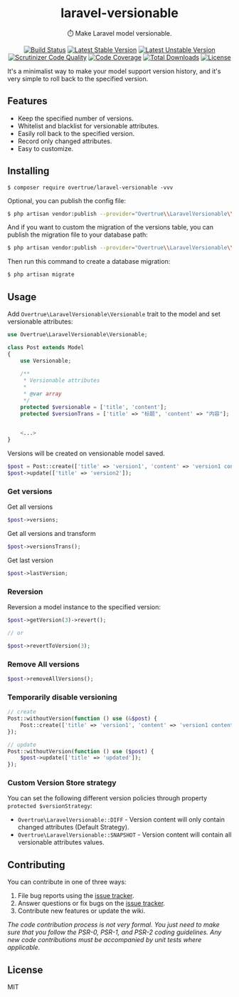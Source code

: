 <h1 align="center"> laravel-versionable </h1>

<p align="center"> ⏱️ Make Laravel model versionable.</p>

<p align="center">
<a href="https://travis-ci.org/overtrue/laravel-versionable"><img src="https://travis-ci.org/overtrue/laravel-versionable.svg?branch=master" alt="Build Status"></a>
<a href="https://packagist.org/packages/overtrue/laravel-versionable"><img src="https://poser.pugx.org/overtrue/laravel-versionable/v/stable.svg" alt="Latest Stable Version"></a>
<a href="https://packagist.org/packages/overtrue/laravel-versionable"><img src="https://poser.pugx.org/overtrue/laravel-versionable/v/unstable.svg" alt="Latest Unstable Version"></a>
<a href="https://scrutinizer-ci.com/g/overtrue/laravel-versionable/?branch=master"><img src="https://scrutinizer-ci.com/g/overtrue/laravel-versionable/badges/quality-score.png?b=master" alt="Scrutinizer Code Quality"></a>
<a href="https://scrutinizer-ci.com/g/overtrue/laravel-versionable/?branch=master"><img src="https://scrutinizer-ci.com/g/overtrue/laravel-versionable/badges/coverage.png?b=master" alt="Code Coverage"></a>
<a href="https://packagist.org/packages/overtrue/laravel-versionable"><img src="https://poser.pugx.org/overtrue/laravel-versionable/downloads" alt="Total Downloads"></a>
<a href="https://packagist.org/packages/overtrue/laravel-versionable"><img src="https://poser.pugx.org/overtrue/laravel-versionable/license" alt="License"></a>
</p>


It's a minimalist way to make your model support version history, and it's very simple to roll back to the specified version.

## Features
- Keep the specified number of versions.
- Whitelist and blacklist for versionable attributes.
- Easily roll back to the specified version.
- Record only changed attributes.
- Easy to customize.


## Installing

```shell
$ composer require overtrue/laravel-versionable -vvv
```

Optional, you can publish the config file:

```bash
$ php artisan vendor:publish --provider="Overtrue\\LaravelVersionable\\ServiceProvider" --tag=config
```

And if you want to custom the migration of the versions table, you can publish the migration file to your database path:

```bash
$ php artisan vendor:publish --provider="Overtrue\\LaravelVersionable\\ServiceProvider" --tag=migrations
```

Then run this command to create a database migration:

```bash
$ php artisan migrate
```

## Usage

Add `Overtrue\LaravelVersionable\Versionable` trait to the model and set versionable attributes:

```php
use Overtrue\LaravelVersionable\Versionable;

class Post extends Model
{
    use Versionable;
    
    /**
     * Versionable attributes
     *
     * @var array
     */
    protected $versionable = ['title', 'content'];
    protected $versionTrans = ['title' => "标题", 'content' => "内容"];

    
    <...>
}
```

Versions will be created on vensionable model saved.

```php
$post = Post::create(['title' => 'version1', 'content' => 'version1 content']);
$post->update(['title' => 'version2']);
```

### Get versions

Get all versions

```php
$post->versions;
```

Get all versions and transform

```php
$post->versionsTrans();
```

Get last version

```php
$post->lastVersion;
```

### Reversion

Reversion a model instance to the specified version:

```php
$post->getVersion(3)->revert();

// or

$post->revertToVersion(3);
```

### Remove All versions

```php
$post->removeAllVersions();
```

### Temporarily disable versioning

```php
// create
Post::withoutVersion(function () use (&$post) {
    Post::create(['title' => 'version1', 'content' => 'version1 content']);
});

// update
Post::withoutVersion(function () use ($post) {
    $post->update(['title' => 'updated']);
});
```

### Custom Version Store strategy

You can set the following different version policies through property `protected $versionStrategy`:

-  `Overtrue\LaravelVersionable::DIFF` - Version content will only contain changed attributes (Default Strategy).
-  `Overtrue\LaravelVersionable::SNAPSHOT` - Version content will contain all versionable attributes values. 

## Contributing

You can contribute in one of three ways:

1. File bug reports using the [issue tracker](https://github.com/overtrue/laravel-versionable/issues).
2. Answer questions or fix bugs on the [issue tracker](https://github.com/overtrue/laravel-versionable/issues).
3. Contribute new features or update the wiki.

_The code contribution process is not very formal. You just need to make sure that you follow the PSR-0, PSR-1, and PSR-2 coding guidelines. Any new code contributions must be accompanied by unit tests where applicable._

## License

MIT
